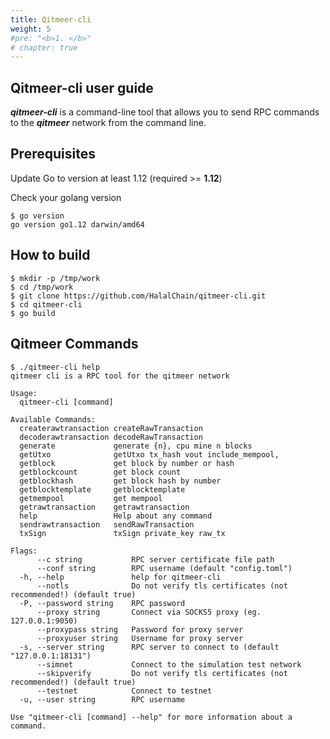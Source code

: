 ```yaml
---
title: Qitmeer-cli 
weight: 5
#pre: "<b>1. </b>"
# chapter: true
---
```


## Qitmeer-cli user guide
***qitmeer-cli*** is a command-line tool that allows you to send RPC commands to the ***qitmeer*** network from the command line. 

## Prerequisites

Update Go to version at least 1.12 (required >= **1.12**)

Check your golang version

```shell
$ go version
go version go1.12 darwin/amd64
```

## How to build

```shell
$ mkdir -p /tmp/work
$ cd /tmp/work
$ git clone https://github.com/HalalChain/qitmeer-cli.git
$ cd qitmeer-cli
$ go build

```

## Qitmeer Commands

```shell
$ ./qitmeer-cli help
qitmeer cli is a RPC tool for the qitmeer network

Usage:
  qitmeer-cli [command]

Available Commands:
  createrawtransaction createRawTransaction
  decoderawtransaction decodeRawTransaction
  generate             generate {n}, cpu mine n blocks
  getUtxo              getUtxo tx_hash vout include_mempool,
  getblock             get block by number or hash
  getblockcount        get block count
  getblockhash         get block hash by number
  getblocktemplate     getblocktemplate
  getmempool           get mempool
  getrawtransaction    getrawtransaction
  help                 Help about any command
  sendrawtransaction   sendRawTransaction
  txSign               txSign private_key raw_tx

Flags:
      --c string           RPC server certificate file path
      --conf string        RPC username (default "config.toml")
  -h, --help               help for qitmeer-cli
      --notls              Do not verify tls certificates (not recommended!) (default true)
  -P, --password string    RPC password
      --proxy string       Connect via SOCKS5 proxy (eg. 127.0.0.1:9050)
      --proxypass string   Password for proxy server
      --proxyuser string   Username for proxy server
  -s, --server string      RPC server to connect to (default "127.0.0.1:18131")
      --simnet             Connect to the simulation test network
      --skipverify         Do not verify tls certificates (not recommended!) (default true)
      --testnet            Connect to testnet
  -u, --user string        RPC username

Use "qitmeer-cli [command] --help" for more information about a command.

```

